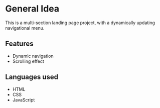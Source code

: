 # General Idea
This is a multi-section landing page project, with a dynamically updating navigational menu.

## Features
- Dynamic navigation
- Scrolling effect

## Languages used
- HTML
- CSS
- JavaScript
